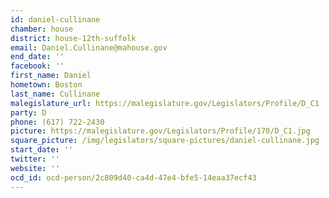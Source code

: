 ```yaml
---
id: daniel-cullinane
chamber: house
district: house-12th-suffolk
email: Daniel.Cullinane@mahouse.gov
end_date: ''
facebook: ''
first_name: Daniel
hometown: Boston
last_name: Cullinane
malegislature_url: https://malegislature.gov/Legislators/Profile/D_C1
party: D
phone: (617) 722-2430
picture: https://malegislature.gov/Legislators/Profile/170/D_C1.jpg
square_picture: /img/legislators/square-pictures/daniel-cullinane.jpg
start_date: ''
twitter: ''
website: ''
ocd_id: ocd-person/2c809d40-ca4d-47e4-bfe5-14eaa37ecf43
---
```

